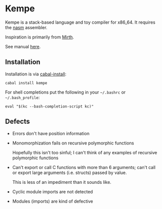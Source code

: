 # Kempe

Kempe is a stack-based language and toy compiler for x86_64. It requires the
[nasm](https://nasm.us/) assembler.

Inspiration is primarily from [Mirth](https://github.com/mirth-lang/mirth).

See manual
[here](http://hackage.haskell.org/package/kempe/src/docs/manual.pdf).

## Installation

Installation is via [cabal-install](https://www.haskell.org/cabal/):

```
cabal install kempe
```

For shell completions put the following in your `~/.bashrc` or
`~/.bash_profile`:

```
eval "$(kc --bash-completion-script kc)"
```

## Defects

  * Errors don't have position information
  * Monomorphization fails on recursive polymorphic functions

    Hopefully this isn't too sinful; I can't think of any examples of recursive
    polymorphic functions
  * Can't export or call C functions with more than 6 arguments; can't call or
    export large arguments (i.e. structs) passed by value.

    This is less of an impediment than it sounds like.
  * Cyclic module imports are not detected
  * Modules (imports) are kind of defective
